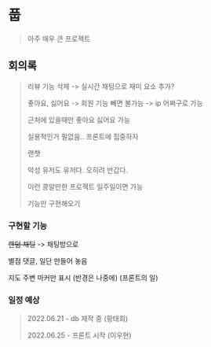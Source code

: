 # 풉
> 아주 매우 큰 프로젝트

## 회의록
> 리뷰 기능 삭제 -> 실시간 채팅으로 재미 요소 추가?
>
> 좋아요, 싫어요 -> 회원 기능 빼면 불가능 -> ip 어쩌구로 가능
>
> 근처에 있을때만 좋아요 싫어요 가능
>
> 실용적인거 필없음.. 프론트에 집중하자
>
> 랜챗
>
> 악성 유저도 유저다. 오히려 반갑다.
>
> 이런 콩알만한 프로젝트 일주일이면 가능
>
> 기능만 구현해오기



### 구현할 기능

~~랜덤 채팅~~ -> 채팅방으로

별점 댓글, 일단 만들어 놓음

지도 주변 마커만 표시 (반경은 나중에) (프론트의 일)



### 일정 예상

>2022.06.21 - db 제작 중 (황태희)
>
>2022.06.25 - 프론트 시작 (이우현)
>
>